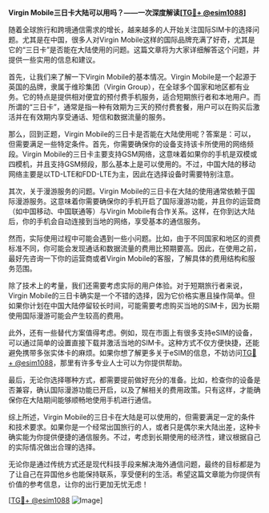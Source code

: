 **Virgin Mobile三日卡大陆可以用吗？——一次深度解读[[TG💪+ @esim1088](https://t.me/s/esim1088)]**

随着全球旅行和跨境通信需求的增长，越来越多的人开始关注国际SIM卡的选择问题。尤其是在中国，很多人对Virgin Mobile这样的国际品牌充满了好奇，尤其是它的“三日卡”是否能在大陆使用的问题。这篇文章将为大家详细解答这个问题，并提供一些实用的信息和建议。

首先，让我们来了解一下Virgin Mobile的基本情况。Virgin Mobile是一个起源于英国的品牌，隶属于维珍集团（Virgin Group），在全球多个国家和地区都有业务。它的特点是提供相对便宜的预付费手机服务，适合短期旅行者和本地用户。而所谓的“三日卡”，通常是指一种有效期为三天的预付费套餐，用户可以在购买后激活并在有效期内享受通话、短信和数据流量的服务。

那么，回到正题，Virgin Mobile的三日卡是否能在大陆使用呢？答案是：可以，但需要满足一些特定条件。首先，你需要确保你的设备支持该卡所使用的网络频段。Virgin Mobile的三日卡主要支持GSM网络，这意味着如果你的手机是双模或四模机，并且支持GSM频段，那么基本上是可以使用的。不过，中国大陆的移动网络主要是以TD-LTE和FDD-LTE为主，因此在选择设备时需要特别注意。

其次，关于漫游服务的问题。Virgin Mobile的三日卡在大陆的使用通常依赖于国际漫游服务。这意味着你需要确保你的手机开启了国际漫游功能，并且你的运营商（如中国移动、中国联通等）与Virgin Mobile有合作关系。这样，在你到达大陆后，你的手机会自动连接到当地的网络，享受基本的通信服务。

然而，实际使用过程中可能会遇到一些小问题。比如，由于不同国家和地区的资费标准不同，你可能会发现通话和数据流量的费用比预期要高。因此，在使用之前，最好先咨询一下你的运营商或者Virgin Mobile的客服，了解具体的费用结构和服务范围。

除了技术上的考量，我们还需要考虑实际的用户体验。对于短期旅行者来说，Virgin Mobile的三日卡确实是一个不错的选择，因为它价格实惠且操作简单。但如果你计划在中国大陆停留较长时间，可能需要考虑购买当地的SIM卡，因为长期使用国际漫游可能会产生较高的费用。

此外，还有一些替代方案值得考虑。例如，现在市面上有很多支持eSIM的设备，可以通过简单的设置直接下载并激活当地的SIM卡。这种方式不仅方便快捷，还能避免携带多张实体卡的麻烦。如果你想了解更多关于eSIM的信息，不妨访问[TG💪+ @esim1088](https://t.me/s/esim1088)，那里有许多专业人士可以为你提供帮助。

最后，无论你选择哪种方式，都需要提前做好充分的准备。比如，检查你的设备是否兼容，确认国际漫游功能已开启，以及了解相关的费用政策。只有这样，才能确保你在大陆期间能够顺畅地使用手机进行通信。

综上所述，Virgin Mobile的三日卡在大陆是可以使用的，但需要满足一定的条件和技术要求。如果你是一个经常出国旅行的人，或者只是偶尔来大陆出差，这种卡确实能为你提供便捷的通信服务。不过，考虑到长期使用的经济性，建议根据自己的实际情况做出合理的选择。

无论你是通过传统方式还是现代科技手段来解决海外通信问题，最终的目标都是为了让自己在异国他乡也能保持联系，享受便利的生活。希望这篇文章能为你提供有价值的参考信息，让你的出行更加无忧无虑！

[[TG💪+ @esim1088](https://t.me/s/esim1088) ![Image](https://i.postimg.cc/4NQfJmqS/Snipaste-2025-05-13-00-14-12.png)]